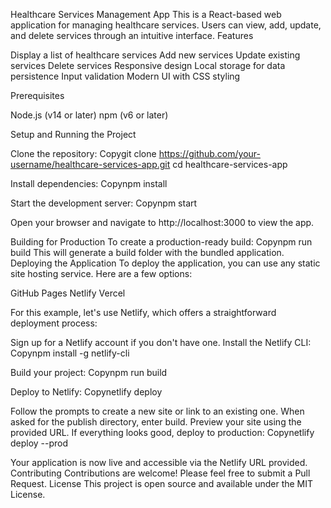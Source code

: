 Healthcare Services Management App
This is a React-based web application for managing healthcare services. Users can view, add, update, and delete services through an intuitive interface.
Features

Display a list of healthcare services
Add new services
Update existing services
Delete services
Responsive design
Local storage for data persistence
Input validation
Modern UI with CSS styling

Prerequisites

Node.js (v14 or later)
npm (v6 or later)

Setup and Running the Project

Clone the repository:
Copygit clone https://github.com/your-username/healthcare-services-app.git
cd healthcare-services-app

Install dependencies:
Copynpm install

Start the development server:
Copynpm start

Open your browser and navigate to http://localhost:3000 to view the app.

Building for Production
To create a production-ready build:
Copynpm run build
This will generate a build folder with the bundled application.
Deploying the Application
To deploy the application, you can use any static site hosting service. Here are a few options:

GitHub Pages
Netlify
Vercel

For this example, let's use Netlify, which offers a straightforward deployment process:

Sign up for a Netlify account if you don't have one.
Install the Netlify CLI:
Copynpm install -g netlify-cli

Build your project:
Copynpm run build

Deploy to Netlify:
Copynetlify deploy

Follow the prompts to create a new site or link to an existing one.
When asked for the publish directory, enter build.
Preview your site using the provided URL.
If everything looks good, deploy to production:
Copynetlify deploy --prod


Your application is now live and accessible via the Netlify URL provided.
Contributing
Contributions are welcome! Please feel free to submit a Pull Request.
License
This project is open source and available under the MIT License.